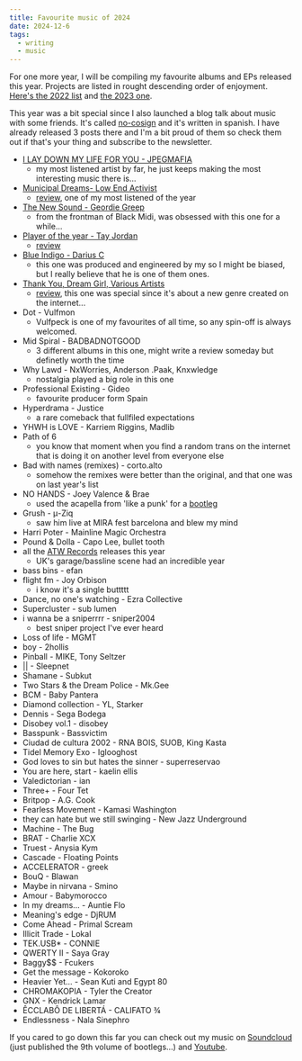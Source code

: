 ```yaml
---
title: Favourite music of 2024
date: 2024-12-6
tags: 
  - writing
  - music
---
```


For one more year, I will be compiling my favourite albums and EPs released this year. Projects are listed in rought descending order of enjoyment. [Here's the 2022 list](/data/2022.jpeg) and [the 2023 one](https://blog.m19182.dev/writings/Favourite-music-of-2023).

This year was a bit special since I also launched a blog talk about music with some friends. It's called [no-cosign](https://no-cosign.m19182.dev/) and it's written in spanish. I have already released 3 posts there and I'm a bit proud of them so check them out if that's your thing and subscribe to the newsletter.

- [I LAY DOWN MY LIFE FOR YOU - JPEGMAFIA](https://youtu.be/iStiV1eBiV8)
  - my most listened artist by far, he just keeps making the most interesting music there is...
- [Municipal Dreams- Low End Activist](https://lowendactivist.bandcamp.com/album/municipal-dreams)
  - [review](https://no-cosign.m19182.dev/low-end-activist-municipal-dreams/), one of my most listened of the year
- [The New Sound - Geordie Greep](https://youtu.be/A4EU_0vFzuU)
  - from the frontman of Black Midi, was obsessed with this one for a while...
- [Player of the year - Tay Jordan](https://open.spotify.com/album/0zwdMUp2ELrIMdmDGY9xj5)
  - [review](https://no-cosign.m19182.dev/tay-jordan-player-of-the-year/)
- [Blue Indigo - Darius C](https://open.spotify.com/album/2KPBMw16wZv7aGrZY1LKQ6?si=4HshgAY-QIaKiEpNBANLMQ)
  - this one was produced and engineered by my so I might be biased, but I really believe that he is one of them ones.
- [Thank You, Dream Girl, Various Artists](https://tabula-rasa-records.bandcamp.com/album/thank-you-dream-girl)
  - [review](https://no-cosign.m19182.dev/thank-you-dream-girl-2/), this one was special since it's about a new genre created on the internet...
- Dot - Vulfmon
  - Vulfpeck is one of my favourites of all time, so any spin-off is always welcomed.
- Mid Spiral - BADBADNOTGOOD
  - 3 different albums in this one, might write a review someday but definetly worth the time
- Why Lawd - NxWorries, Anderson .Paak, Knxwledge
  - nostalgia played a big role in this one  
- Professional Existing - Gideo
  - favourite producer form Spain
- Hyperdrama - Justice
  - a rare comeback that fullfiled expectations
- YHWH is LOVE - Karriem Riggins, Madlib
- Path of 6
  - you know that moment when you find a random trans on the internet that is doing it on another level from everyone else
- Bad with names (remixes) - corto.alto
  - somehow the remixes were better than the original, and that one was on last year's list
- NO HANDS - Joey Valence & Brae
  - used the acapella from 'like a punk' for a [bootleg](https://on.soundcloud.com/yyPtJwrnYHdWLr758)
- Grush - μ-Ziq
  - saw him live at MIRA fest barcelona and blew my mind
- Harri Poter - Mainline Magic Orchestra
- Pound & Dolla - Capo Lee, bullet tooth
- all the [ATW Records](https://atwrecords.bandcamp.com/) releases this year
  - UK's garage/bassline scene had an incredible year
- bass bins - efan
- flight fm - Joy Orbison
  - i know it's a single buttttt
- Dance, no one's watching - Ezra Collective
- Supercluster - sub lumen
- i wanna be a sniperrrr - sniper2004
  - best sniper project I've ever heard
- Loss of life - MGMT
- boy - 2hollis
- Pinball - MIKE, Tony Seltzer
- || - Sleepnet
- Shamane - Subkut
- Two Stars & the Dream Police - Mk.Gee
- BCM - Baby Pantera
- Diamond collection - YL, Starker
- Dennis - Sega Bodega
- Disobey vol.1 - disobey
- Basspunk - Bassvictim
- Ciudad de cultura 2002 - RNA BOIS, SUOB, King Kasta
- Tidel Memory Exo - Iglooghost
- God loves to sin but hates the sinner - superreservao
- You are here, start - kaelin ellis
- Valedictorian - ian
- Three+ - Four Tet
- Britpop - A.G. Cook
- Fearless Movement - Kamasi Washington
- they can hate but we still swinging - New Jazz Underground
- Machine - The Bug
- BRAT - Charlie XCX
- Truest - Anysia Kym
- Cascade - Floating Points
- ACCELERATOR - greek
- BouQ - Blawan
- Maybe in nirvana - Smino
- Amour - Babymorocco
- In my dreams... - Auntie Flo
- Meaning's edge - DjRUM
- Come Ahead - Primal Scream
- Illicit Trade - Lokal
- TEK.USB* - CONNIE
- QWERTY II - Saya Gray
- Baggy$$ - Fcukers
- Get the message - Kokoroko
- Heavier Yet... - Sean Kuti and Egypt 80
- CHROMAKOPIA - Tyler the Creator
- GNX - Kendrick Lamar
- ÊCCLABÔ DE LIBERTÁ - CALIFATO ¾
- Endlessness - Nala Sinephro

If you cared to go down this far you can check out my music on [Soundcloud](https://soundcloud.com/m19182) (just published the 9th volume of bootlegs...) and [Youtube](https://www.youtube.com/channel/UCEJKcBK7i88Iv3saZy2xuSg).
